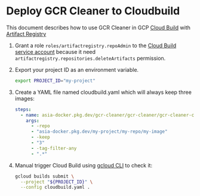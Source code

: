 # Deploy GCR Cleaner to Cloudbuild

This document describes how to use GCR Cleaner in GCP [Cloud Build][cloud-build] with [Artifact Registry][artifact-registry]

1. Grant a role `roles/artifactregistry.repoAdmin` to the [Cloud Build service account][cloud-build-service-account] 
   because it need `artifactregistry.repositories.deleteArtifacts` permission.

1. Export your project ID as an environment variable.

   ```sh
   export PROJECT_ID="my-project"
   ```

1. Create a YAML file named cloudbuild.yaml which will always keep three images:

    ```yaml
    steps:
      - name: asia-docker.pkg.dev/gcr-cleaner/gcr-cleaner/gcr-cleaner-cli:latest
        args:
          - -repo
          - "asia-docker.pkg.dev/my-project/my-repo/my-image"
          - -keep
          - "3"
          - -tag-filter-any
          - ".*"
    ```    

1. Manual trigger Cloud Build using [gcloud CLI][cloud-cli] to check it:

   ```sh
   gcloud builds submit \
     --project "${PROJECT_ID}" \
     --config cloudbuild.yaml .
   ```

[cloud-build]: https://cloud.google.com/build
[artifact-registry]: https://cloud.google.com/artifact-registry
[cloud-cli]: https://cloud.google.com/cli
[cloud-build-service-account]: https://cloud.google.com/build/docs/cloud-build-service-account